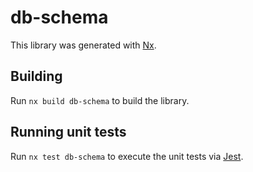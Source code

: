 # db-schema

This library was generated with [Nx](https://nx.dev).

## Building

Run `nx build db-schema` to build the library.

## Running unit tests

Run `nx test db-schema` to execute the unit tests via [Jest](https://jestjs.io).
